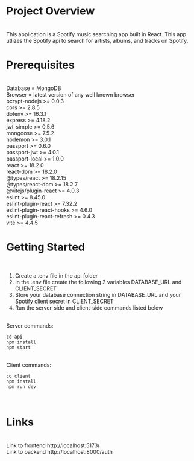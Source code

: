 # Project Overview
<br>
This application is a Spotify music searching app built in React.
This app utlizes the Spotify api to search for artists, albums, and tracks on Spotify.
<br>

# Prerequisites
<br>
Database = MongoDB
<br>
Browser = latest version of any well known browser
<br>
bcrypt-nodejs >= 0.0.3
<br>
cors >= 2.8.5
<br>
dotenv >= 16.3.1
<br>
express >= 4.18.2
<br>
jwt-simple >= 0.5.6
<br>
mongoose >= 7.5.2
<br>
nodemon >= 3.0.1
<br>
passport >= 0.6.0
<br>
passport-jwt >= 4.0.1
<br>
passport-local >= 1.0.0
<br>
react >= 18.2.0
<br>
react-dom >= 18.2.0
<br>
@types/react >= 18.2.15
<br>
@types/react-dom >= 18.2.7
<br>
@vitejs/plugin-react >= 4.0.3
<br>
eslint >= 8.45.0
<br>
eslint-plugin-react >= 7.32.2
<br>
eslint-plugin-react-hooks >= 4.6.0
<br>
eslint-plugin-react-refresh >= 0.4.3
<br>
vite >= 4.4.5
<br>

# Getting Started
<br>

1. Create a .env file in the api folder
2. In the .env file create the following 2 variables DATABASE_URL and CLIENT_SECRET
3. Store your database connection string in DATABASE_URL and your Spotify client secret in CLIENT_SECRET
4. Run the server-side and client-side commands listed below

<br>
Server commands:

```shell
cd api
npm install
npm start
```
<br>
Client commands:

```shell
cd client
npm install
npm run dev
```
<br>

# Links
<br>
Link to frontend http://localhost:5173/
<br>
Link to backend http://localhost:8000/auth
